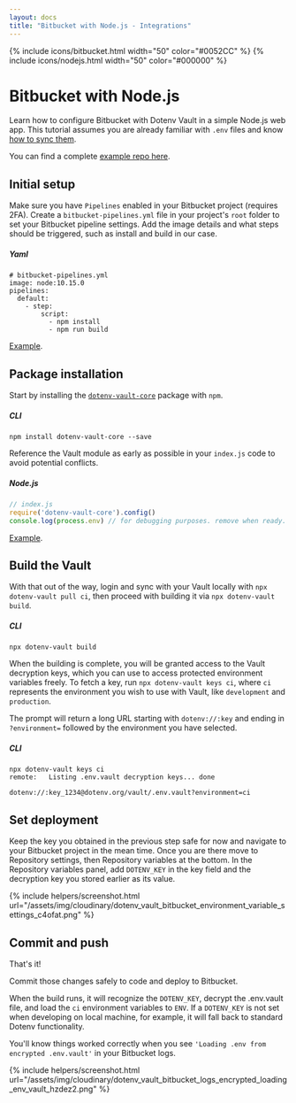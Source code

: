 ```yaml
---
layout: docs
title: "Bitbucket with Node.js - Integrations"
---
```


{% include icons/bitbucket.html width="50" color="#0052CC" %}
{% include icons/nodejs.html width="50" color="#000000" %}

# __Bitbucket with Node.js__

Learn how to configure Bitbucket with Dotenv Vault in a simple Node.js web app. This tutorial assumes you are already familiar with `.env` files and know [how to sync them](/docs/tutorials/sync).

You can find a complete [example repo here](https://github.com/dotenv-org/integration-example-bitbucket-nodejs).

## Initial setup
Make sure you have `Pipelines` enabled in your Bitbucket project (requires 2FA). Create a `bitbucket-pipelines.yml` file in your project's `root`  folder to set your Bitbucket pipeline settings. Add the image details and what steps should be triggered, such as install and build in our case.

##### Yaml
```Yml
# bitbucket-pipelines.yml
image: node:10.15.0
pipelines:
  default:
    - step:
        script:
          - npm install
          - npm run build
```
[Example](https://github.com/dotenv-org/integration-example-bitbucket-nodejs/blob/main/bitbucket-pipelines.yml).


## Package installation
Start by installing the [`dotenv-vault-core`](https://github.com/dotenv-org/dotenv-vault-core) package with `npm`.

##### CLI
```shell
npm install dotenv-vault-core --save
```

Reference the Vault module as early as possible in your `index.js` code to avoid potential conflicts.

##### Node.js

```js
// index.js
require('dotenv-vault-core').config()
console.log(process.env) // for debugging purposes. remove when ready.
```
[Example](https://github.com/dotenv-org/integration-example-bitbucket-nodejs/blob/main/index.js).

## Build the Vault
With that out of the way, login and sync with your Vault locally with `npx dotenv-vault pull ci`, then proceed with building it via `npx dotenv-vault build`.

##### CLI

```shell
npx dotenv-vault build
```

When the building is complete, you will be granted access to the Vault decryption keys, which you can use to access protected environment variables freely. To fetch a key, run `npx dotenv-vault keys ci`, where `ci` represents the environment you wish to use with Vault, like `development` and `production`.

The prompt will return a long URL starting with `dotenv://:key` and ending in `?environment=` followed by the environment you have selected.

##### CLI

```shell
npx dotenv-vault keys ci
remote:   Listing .env.vault decryption keys... done

dotenv://:key_1234@dotenv.org/vault/.env.vault?environment=ci
```

## Set deployment
Keep the key you obtained in the previous step safe for now and navigate to your Bitbucket project in the mean time. Once you are there move to Repository settings, then Repository variables at the bottom. In the Repository variables panel, add `DOTENV_KEY` in the key field and the decryption key you stored earlier as its value.

{% include helpers/screenshot.html url="/assets/img/cloudinary/dotenv_vault_bitbucket_environment_variable_settings_c4ofat.png" %}

## Commit and push

That's it!

Commit those changes safely to code and deploy to Bitbucket.

When the build runs, it will recognize the `DOTENV_KEY`, decrypt the .env.vault file, and load the `ci` environment variables to `ENV`. If a `DOTENV_KEY` is not set when developing on local machine, for example, it will fall back to standard Dotenv functionality.

You'll know things worked correctly when you see `'Loading .env from encrypted .env.vault'` in your Bitbucket logs.

{% include helpers/screenshot.html url="/assets/img/cloudinary/dotenv_vault_bitbucket_logs_encrypted_loading_env_vault_hzdez2.png" %}
